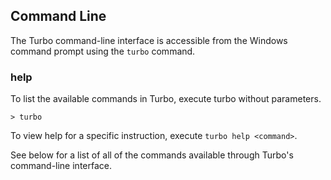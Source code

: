 ## Command Line

The Turbo command-line interface is accessible from the Windows command prompt using the `turbo` command.

### help

To list the available commands in Turbo, execute turbo without parameters. 

	> turbo

To view help for a specific instruction, execute `turbo help <command>`. 

See below for a list of all of the commands available through Turbo's command-line interface.  